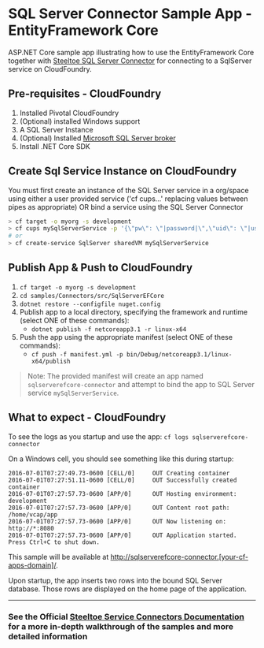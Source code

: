 ﻿# SQL Server Connector Sample App - EntityFramework Core

ASP.NET Core sample app illustrating how to use the EntityFramework Core together with [Steeltoe SQL Server Connector](https://github.com/SteeltoeOSS/Connectors) for connecting to a SqlServer service on CloudFoundry.

## Pre-requisites - CloudFoundry

1. Installed Pivotal CloudFoundry
1. (Optional) installed Windows support
1. A SQL Server Instance
1. (Optional) Installed [Microsoft SQL Server broker](https://github.com/cf-platform-eng/mssql-server-broker)
1. Install .NET Core SDK

## Create Sql Service Instance on CloudFoundry

You must first create an instance of the SQL Server service in a org/space using either a user provided service ('cf cups...' replacing values between pipes as appropriate) OR bind a service using the SQL Server Connector

```bash
> cf target -o myorg -s development
> cf cups mySqlServerService -p '{\"pw\": \"|password|\",\"uid\": \"|user id|\",\"uri\": \"jdbc:sqlserver://|host|:|port|;databaseName=|database name|\"}'
# or
> cf create-service SqlServer sharedVM mySqlServerService
```

## Publish App & Push to CloudFoundry

1. `cf target -o myorg -s development`
1. `cd samples/Connectors/src/SqlServerEFCore`
1. `dotnet restore --configfile nuget.config`
1. Publish app to a local directory, specifying the framework and runtime (select ONE of these commands):
   * `dotnet publish -f netcoreapp3.1 -r linux-x64`
1. Push the app using the appropriate manifest (select ONE of these commands):
   * `cf push -f manifest.yml -p bin/Debug/netcoreapp3.1/linux-x64/publish`

> Note: The provided manifest will create an app named `sqlserverefcore-connector` and attempt to bind the app to SQL Server service `mySqlServerService`.

## What to expect - CloudFoundry

To see the logs as you startup and use the app: `cf logs sqlserverefcore-connector`

On a Windows cell, you should see something like this during startup:

```text
2016-07-01T07:27:49.73-0600 [CELL/0]     OUT Creating container
2016-07-01T07:27:51.11-0600 [CELL/0]     OUT Successfully created container
2016-07-01T07:27:57.73-0600 [APP/0]      OUT Hosting environment: development
2016-07-01T07:27:57.73-0600 [APP/0]      OUT Content root path:  /home/vcap/app
2016-07-01T07:27:57.73-0600 [APP/0]      OUT Now listening on: http://*:8080
2016-07-01T07:27:57.73-0600 [APP/0]      OUT Application started. Press Ctrl+C to shut down.
```

This sample will be available at <http://sqlserverefcore-connector.[your-cf-apps-domain]/>.

Upon startup, the app inserts two rows into the bound SQL Server database. Those rows are displayed on the home page of the application.

---

### See the Official [Steeltoe Service Connectors Documentation](https://steeltoe.io/docs/steeltoe-service-connectors) for a more in-depth walkthrough of the samples and more detailed information
